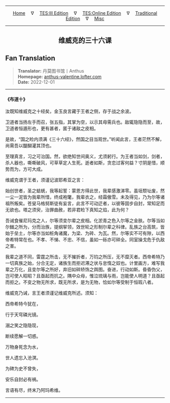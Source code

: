 
---

<!-- Jekyll Page Links -->

<center>
<a href="../../../../../../index.html">Home</a>
&emsp;&nabla;&emsp;
<a href="../../../../../index-tes3.html">TES:III Edition</a>
&emsp;&nabla;&emsp;
<a href="../../../../../index-teso.html">TES:Online Edition</a>
&emsp;&nabla;&emsp;
<a href="../../../../../index-traditional.html">Traditional Edition</a>
&emsp;&nabla;&emsp;
<a href="../../../../../index-misc.html">Misc</a>
</center>

<!-- Markdown Body Below: -->

---

<center>
<h2><span style="font-family:SimSun">维威克的三十六课</span></h2>
</center>

## Fan Translation

> __Translator:__ 丹莫图书馆丨Anthus\
> __Homepage:__ [anthus-valentine.lofter.com][1]\
> __Date:__ 2022-12-01

[1]: https://anthus-valentine.lofter.com/post/3153c072_2b76ec2a7

---

#### 《布道十》

汝既知维威克之十经矣，金玉良言藏于王者之侧，存于战之余波。

卫道者当扬左手而召，张五指，其掌为空，以示其毋需兵也。敌辄隐隐而至，故，卫道者恒遁形也，更有甚者，匿于诸敌之皮相。

是故，“国之睑内须满《三十六经》，然国之目当观世。”听闻此言，王者茫然不解，尚需吾以醍醐灌其顶也。

至理真言，习之可治国。然，欲绝知世间奥义，尤须躬行。为王者当如剑，剑者，杀人器也，嘶嘶破风，可草草定人生死。逝者如斯，贪恋过客何益？寸阴是惜，顺势而为，方可大成。

维威克谓于王者，须谨记波耶希亚之言：

始创世者，圣之蛣蜣，我等起誓：蒙恩方得此世，我辈感激涕零。虽垣颓址废，然一尘一泥皆为我辈所惜，终成袍氅，我辈衣之，经霜傲雪。未及得见，乃为尔等诸祖所叛矣。苍叟马格努斯徒有妄言，此言不可动迂者，以彼等固步自封，常知足而无欲也。塔之须臾，治罪曲赦，若非君睑下真知之焰，此为何？

吾诫食催尼玛克之人，尔等须变尔辈之皮相。化淤青之色入尔等之金肤。尔等当如尔雠之所为，分而治族，提纲挈领，效世轮之形制尔辈之科律。乱族之台高筑，皆始于垒土，尔等亦当如桩角诸魔，为梁、为砖、为瓦。然，尔等实不可有隙，以西帝希特常在也。不孝、不悌、不忠、不信，虽如一砾亦可碎全。同室操戈危于仇敌之害。

我辈之道不同，雷霆之所击，无不摧折者，万钧之所压，无不糜灭者。西帝希特乃一切真族之始，分合无定，诸族生而拒迟滞之状与怠惰之奴也。计里画方，难写我辈之万化，且变尔等之所好，弃旧如碎矫饰之舆图。奋进，行动如斯。昏昏伪父，岂可使人昭昭？且亟起而抗之。隅中众母，惟泣琉璃与雨，岂能使人明道？且亟起而拒之。不变之物无所求，既无所求，是为无物，恰如尔等受制于恒瑕八者。

维威克乃诫，言王者须谨记维威克所述。须知：

西帝希特今犹在，

行于天穹磷光镜。

溺之笑之隐隐现，

断续愿解一切惑。

万物身死念为水，

世人遗忘入沧溟。

为碑为史不曾失，

安乐自封必有祸。

言语有尽，终末乃阿玛希维。

---
